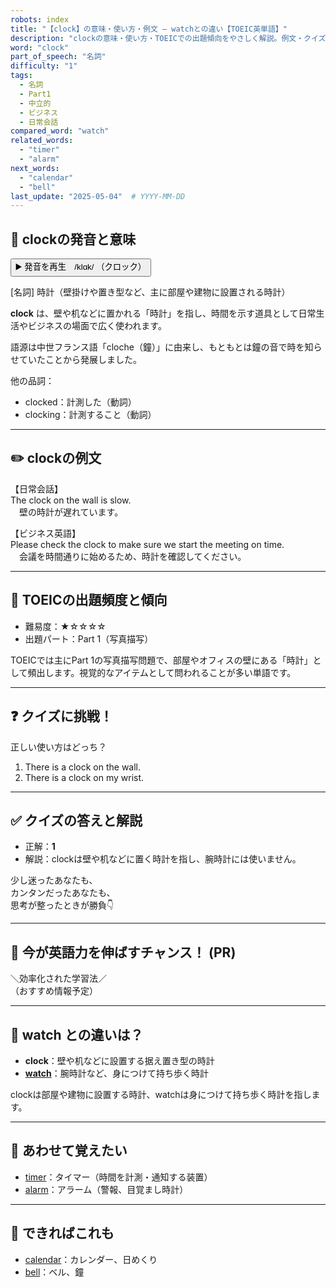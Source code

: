 ```yaml
---
robots: index
title: "【clock】の意味・使い方・例文 ― watchとの違い【TOEIC英単語】"
description: "clockの意味・使い方・TOEICでの出題傾向をやさしく解説。例文・クイズ付きでwatchとの違いもわかりやすく学べます。"
word: "clock"
part_of_speech: "名詞"
difficulty: "1"
tags:
  - 名詞
  - Part1
  - 中立的
  - ビジネス
  - 日常会話
compared_word: "watch"
related_words:
  - "timer"
  - "alarm"
next_words:
  - "calendar"
  - "bell"
last_update: "2025-05-04"  # YYYY-MM-DD
---
```


## 🔰 clockの発音と意味

<button class="play-audio" onclick="playTTS('clock')">
  <span class="play-audio-main">
    ▶️ 発音を再生　/klɑk/
  </span>
  <span class="play-audio-sub">
    （クロック）
  </span>
</button>

[名詞] 時計（壁掛けや置き型など、主に部屋や建物に設置される時計）

**clock** は、壁や机などに置かれる「時計」を指し、時間を示す道具として日常生活やビジネスの場面で広く使われます。

語源は中世フランス語「cloche（鐘）」に由来し、もともとは鐘の音で時を知らせていたことから発展しました。

他の品詞：  
- clocked：計測した（動詞）
- clocking：計測すること（動詞）

---

## ✏️ clockの例文

【日常会話】  
The clock on the wall is slow.  
　壁の時計が遅れています。

【ビジネス英語】  
Please check the clock to make sure we start the meeting on time.  
　会議を時間通りに始めるため、時計を確認してください。

---

## 🎯 TOEICの出題頻度と傾向

- 難易度：★☆☆☆☆
- 出題パート：Part 1（写真描写）

TOEICでは主にPart 1の写真描写問題で、部屋やオフィスの壁にある「時計」として頻出します。視覚的なアイテムとして問われることが多い単語です。

---

## ❓ クイズに挑戦！

正しい使い方はどっち？

1. There is a clock on the wall.  
2. There is a clock on my wrist.

---

## ✅ クイズの答えと解説

- 正解：**1**
- 解説：clockは壁や机などに置く時計を指し、腕時計には使いません。

少し迷ったあなたも、  
カンタンだったあなたも、  
思考が整ったときが勝負👇️

---

## 🚀 今が英語力を伸ばすチャンス！ (PR)

<div class="info-center">
＼効率化された学習法／<br>  
（おすすめ情報予定）
</div>

---

## 🤔  watch との違いは？

- **clock**：壁や机などに設置する据え置き型の時計
- **[watch](/word/watch)**：腕時計など、身につけて持ち歩く時計

clockは部屋や建物に設置する時計、watchは身につけて持ち歩く時計を指します。

---

## 🧩 あわせて覚えたい

- [timer](/word/timer)：タイマー（時間を計測・通知する装置）
- [alarm](/word/alarm)：アラーム（警報、目覚まし時計）

---

## 📖 できればこれも

- [calendar](/word/calendar)：カレンダー、日めくり
- [bell](/word/bell)：ベル、鐘

<!-- cvid: aid33_bid40 -->
